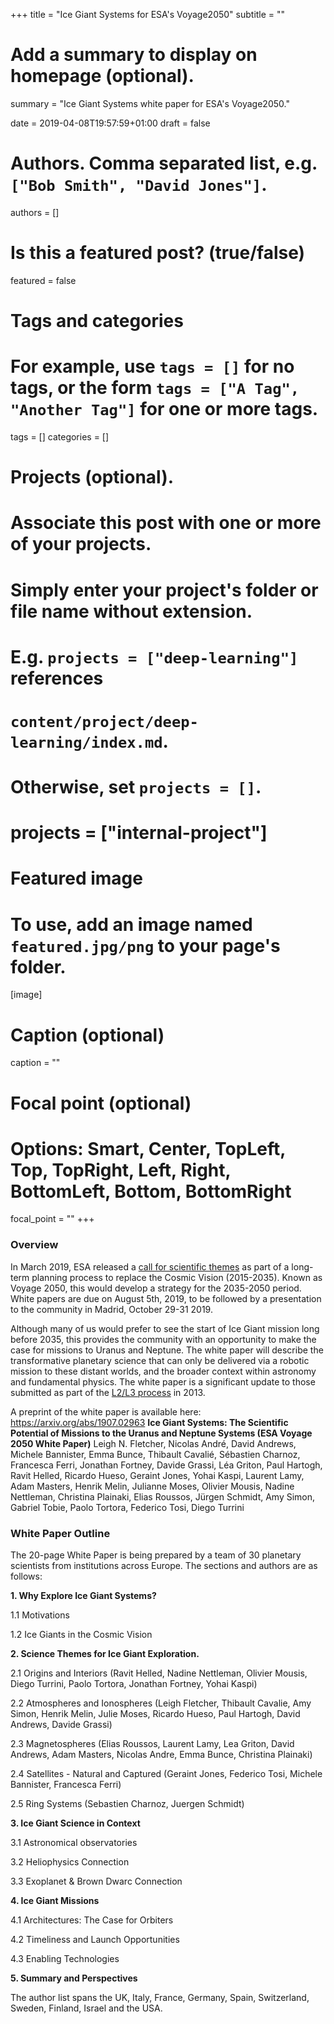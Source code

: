 +++
title = "Ice Giant Systems for ESA's Voyage2050"
subtitle = ""

# Add a summary to display on homepage (optional).
summary = "Ice Giant Systems white paper for ESA's Voyage2050."

date = 2019-04-08T19:57:59+01:00
draft = false

# Authors. Comma separated list, e.g. `["Bob Smith", "David Jones"]`.
authors = []

# Is this a featured post? (true/false)
featured = false

# Tags and categories
# For example, use `tags = []` for no tags, or the form `tags = ["A Tag", "Another Tag"]` for one or more tags.
tags = []
categories = []

# Projects (optional).
#   Associate this post with one or more of your projects.
#   Simply enter your project's folder or file name without extension.
#   E.g. `projects = ["deep-learning"]` references
#   `content/project/deep-learning/index.md`.
#   Otherwise, set `projects = []`.
# projects = ["internal-project"]

# Featured image
# To use, add an image named `featured.jpg/png` to your page's folder.
[image]
  # Caption (optional)
  caption = ""

  # Focal point (optional)
  # Options: Smart, Center, TopLeft, Top, TopRight, Left, Right, BottomLeft, Bottom, BottomRight
  focal_point = ""
+++
### Overview
In March 2019, ESA released a [call for scientific themes](https://www.cosmos.esa.int/web/voyage-2050) as part of a long-term planning process to replace the Cosmic Vision (2015-2035).  Known as Voyage 2050, this would develop a strategy for the 2035-2050 period.  White papers are due on August 5th, 2019, to be followed by a presentation to the community in Madrid, October 29-31 2019.

Although many of us would prefer to see the start of Ice Giant mission long before 2035, this provides the community with an opportunity to make the case for missions to Uranus and Neptune.  The white paper will describe the transformative planetary science that can only be delivered via a robotic mission to these distant worlds, and the broader context within astronomy and fundamental physics.  The white paper is a significant update to those submitted as part of the [L2/L3 process](https://ice-giants.github.io/post/esa-l2-l3-proposals/) in 2013.

A preprint of the white paper is available here:
https://arxiv.org/abs/1907.02963
**Ice Giant Systems: The Scientific Potential of Missions to the Uranus and Neptune Systems (ESA Voyage 2050 White Paper)**
Leigh N. Fletcher, Nicolas André, David Andrews, Michele Bannister, Emma Bunce, Thibault Cavalié, Sébastien Charnoz, Francesca Ferri, Jonathan Fortney, Davide Grassi, Léa Griton, Paul Hartogh, Ravit Helled, Ricardo Hueso, Geraint Jones, Yohai Kaspi, Laurent Lamy, Adam Masters, Henrik Melin, Julianne Moses, Olivier Mousis, Nadine Nettleman, Christina Plainaki, Elias Roussos, Jürgen Schmidt, Amy Simon, Gabriel Tobie, Paolo Tortora, Federico Tosi, Diego Turrini

### White Paper Outline
The 20-page White Paper is being prepared by a team of 30 planetary scientists from institutions across Europe.  The sections and authors are as follows:

**1. Why Explore Ice Giant Systems?**

  1.1 Motivations

  1.2 Ice Giants in the Cosmic Vision

**2. Science Themes for Ice Giant Exploration.**

  2.1 Origins and Interiors (Ravit Helled, Nadine Nettleman, Olivier Mousis, Diego Turrini, Paolo Tortora, Jonathan Fortney, Yohai Kaspi)

  2.2 Atmospheres and Ionospheres (Leigh Fletcher, Thibault Cavalie, Amy Simon, Henrik Melin, Julie Moses, Ricardo Hueso, Paul Hartogh, David Andrews, Davide Grassi)

  2.3 Magnetospheres (Elias Roussos, Laurent Lamy, Lea Griton, David Andrews, Adam Masters, Nicolas Andre, Emma Bunce, Christina Plainaki)

  2.4 Satellites - Natural and Captured (Geraint Jones, Federico Tosi, Michele Bannister, Francesca Ferri)

  2.5 Ring Systems (Sebastien Charnoz,  Juergen Schmidt)

**3. Ice Giant Science in Context**

  3.1 Astronomical observatories

  3.2 Heliophysics Connection

  3.3 Exoplanet & Brown Dwarc Connection

**4. Ice Giant Missions**

  4.1 Architectures: The Case for Orbiters

  4.2 Timeliness and Launch Opportunities

  4.3 Enabling Technologies

**5. Summary and Perspectives**

The author list spans the UK, Italy, France, Germany, Spain, Switzerland, Sweden, Finland, Israel and the USA.  
